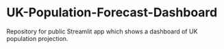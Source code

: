 # UK-Population-Forecast-Dashboard
Repository for public Streamlit app which shows a dashboard of UK population projection.

